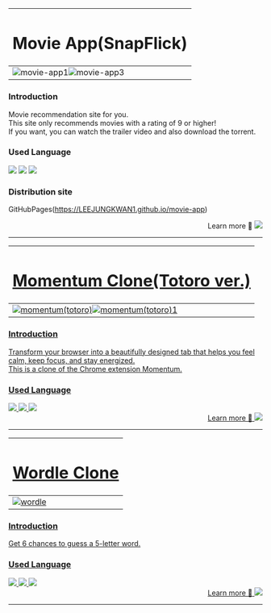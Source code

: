 |<h1 align="center">Movie App(SnapFlick)</h1>|
|-|
|![movie-app1](https://github.com/user-attachments/assets/98a4295d-595a-42b1-94b6-b717b86fc173)![movie-app3](https://github.com/user-attachments/assets/37474e73-4c78-4729-aae7-fdb2b5db2d93)|

<h3 align="left">Introduction</h3>
<div>Movie recommendation site for you.</div>
<div>This site only recommends movies with a rating of 9 or higher!</div>
<div>If you want, you can watch the trailer video and also download the torrent.</div>

<h3 align="left">Used Language</h3>
<div align="left">
  <img src="https://img.shields.io/badge/Javascript-F7DF1E?style=flat&logo=Javascript&logoColor=white">
  <img src="https://img.shields.io/badge/React-61DAFB?style=flat&logo=React&logoColor=white">
  <img src="https://img.shields.io/badge/StyledComponents-DB7093?style=flat&logo=StyledComponents&logoColor=white">
</div>

<h3 align="left">Distribution site</h3>

GitHubPages(https://LEEJUNGKWAN1.github.io/movie-app)
    
<div align="right">
  Learn more 🔗
  <a href="https://github.com/LEEJUNGKWAN1/movie-app" target="_blank">
    <img src="https://img.shields.io/badge/Github-181717?style=flat&logo=Github&logoColor=white">
</div>
    
___

|<h1 align="center">Momentum Clone(Totoro ver.)</h1>|
|-|
|![momentum(totoro)](https://github.com/user-attachments/assets/ebe115c0-14dd-45f7-9516-3ab552adf031)![momentum(totoro)1](https://github.com/user-attachments/assets/39b4e337-b088-4cf0-b7e0-6b56366f2867)|

<h3 align="left">Introduction</h3>
<div>Transform your browser into a beautifully designed tab that helps you feel calm, keep focus, and stay energized.</div>
<div>This is a clone of the Chrome extension Momentum.</div>

<h3 align="left">Used Language</h3>
<div align="left">
  <img src="https://img.shields.io/badge/HTML5-E34F26?style=flat&logo=HTML5&logoColor=white">
  <img src="https://img.shields.io/badge/CSS3-1572B6?style=flat&logo=CSS3&logoColor=white">
  <img src="https://img.shields.io/badge/Javascript-F7DF1E?style=flat&logo=Javascript&logoColor=white">
</div>

<div align="right">
  Learn more 🔗
  <a href="https://github.com/LEEJUNGKWAN1/momentum-clone" target="_blank">
    <img src="https://img.shields.io/badge/Github-181717?style=flat&logo=Github&logoColor=white">
</div>
    
___

|<H1 align="center">Wordle Clone</H1>|
|-|
|![wordle](https://github.com/user-attachments/assets/755ab293-612a-429e-9673-550d0670d738)|

<h3 align="left">Introduction</h3>
<div>Get 6 chances to guess a 5-letter word.</div>

<h3 align="left">Used Language</h3>
<div align="left">
  <img src="https://img.shields.io/badge/HTML5-E34F26?style=flat&logo=HTML5&logoColor=white">
  <img src="https://img.shields.io/badge/CSS3-1572B6?style=flat&logo=CSS3&logoColor=white">
  <img src="https://img.shields.io/badge/Javascript-F7DF1E?style=flat&logo=Javascript&logoColor=white">
</div>

<div align="right">
  Learn more 🔗
  <a href="https://github.com/LEEJUNGKWAN1/wordle" target="_blank">
    <img src="https://img.shields.io/badge/Github-181717?style=flat&logo=Github&logoColor=white">
</div>

___
